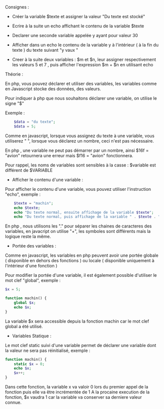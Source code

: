 Consignes :

- Créer la variable $texte et assigner la valeur "Du texte est stocké"

- Ecrire à la suite un echo affichant le contenu de la variable $texte

- Declarer une seconde variable appelée y ayant pour valeur 30

- Afficher dans un echo le contenu de la variable y à l'intérieur ( à la fin du texte ) du texte suivant "y vaux "

- Creer à la suite deux variables : $m et $n, leur assigner respectivement les valeurs 5 et 7 , puis afficher l'expression $m + $n en utilisant echo



Théorie :

En php, vous pouvez déclarer et utiliser des variables, les variables comme en Javascript stocke des données, des valeurs.

Pour indiquer à php que nous souhaitons déclarer une variable, on utilise le signe "$"

Exemple :

````php
    $data = "du texte";
    $data = 5;
````


Comme en javascript, lorsque vous assignez du texte à une variable, vous utiliserez " ", lorsque vous déclarez un nombre,
ceci n'est pas nécessaire.


En php , une variable ne peut pas démarrer par un nombre, ainsi $16f = "avion" retournera une erreur mais $f16 = "avion"
fonctionnera.

Pour rappel, les noms de variables sont sensibles à la casse : $variable est différent de $VARIABLE


- Afficher le contenu d'une variable :

 Pour afficher le contenu d'une variable, vous pouvez utiliser l'instruction "echo", exemple :

````php
    $texte = "machin";
    echo $texte;
    echo "Du texte normal, ensuite affichage de la variable $texte";
    echo "Du texte normal, puis affichage de la variable " . $texte . " et on continue ...";
````
 


En php , nous utilisons les "." pour séparer les chaines de caracteres des variables, en javacript on utilise "+", les symboles
sont différents mais la logique reste la même.


- Portée des variables :

Comme en javascript, les variables en php peuvent avoir une portée globale ( disponible en dehors des fonctions ) ou locale
( disponible uniquement à l'intérieur d'une fonction )

Pour modifier la portée d'une variable, il est également possible d'utiliser le mot clef "global", exemple :

````php
$x = 5;

function machin() {
    global $x;
    echo $x;
}
````

La variable $x sera accessible depuis la fonction machin car le mot clef global a été utilisé.


- Variables Statique :

Le mot clef static suivi d'une variable permet de déclarer une variable dont la valeur ne sera pas réinitialisé, exemple :

````php
function machin() {
    static $x = 0;
    echo $x;
    $x++;
}
````

Dans cette fonction, la variable x va valoir 0 lors du premier appel de la fonction puis elle va être incrémentée de 1
A la procaine execution de la fonction, $x vaudra 1 car la variable va conserver sa derniere valeur connue.


